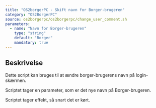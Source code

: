 ```yaml
---
title: "OS2borgerPC - Skift navn for Borger-brugeren"
category: "OS2BorgerPC"
source: os2borgerpc/os2borgerpc/change_user_comment.sh
parameters:
  - name: "Navn for Borger-brugeren"
    type: "string"
    default: "Borger"
    mandatory: true
---
```


## Beskrivelse
Dette script kan bruges til at ændre borger-brugerens navn på login-skærmen.

Scriptet tager en parameter, som er det nye navn på Borger-brugeren.

Scriptet tager effekt, så snart det er kørt.